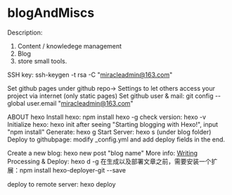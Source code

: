 # blogAndMiscs
Description:
1. Content / knowledege management
2. Blog 
3. store small tools.


SSH key: ssh-keygen -t rsa -C "miracleadmin@163.com"

Set github pages under github repo-> Settings to let others access your project via internet  (only static pages)
Set github user & mail: git config --global user.email "miracleadmin@163.com"

ABOUT hexo
Install hexo: npm install hexo -g
check version: hexo -v
Initialize hexo: hexo init 
after seeing "Starting blogging with Hexo!", input "npm install"
Generate: hexo g
Start Server: hexo s   (under blog folder)
Deploy to githubpage:  modify _config.yml and add deploy fields in the end.

Create a new blog:  hexo new post "blog name"
More info: [Writing](https://hexo.io/docs/writing.html)
Processing & Deploy: hexo d -g
在生成以及部署文章之前，需要安装一个扩展：npm install hexo-deployer-git --save

deploy to remote server: hexo deploy